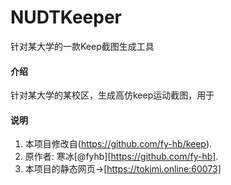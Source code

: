 # NUDTKeeper
针对某大学的一款Keep截图生成工具

#### 介绍
针对某大学的某校区，生成高仿keep运动截图，用于

#### 说明

1.  本项目修改自(https://github.com/fy-hb/keep).
2.  原作者: 寒冰[@fyhb][https://github.com/fy-hb].
3.  本项目的静态网页->[https://tokimi.online:60073]
